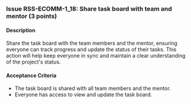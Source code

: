 ### Issue RSS-ECOMM-1_18: Share task board with team and mentor (3 points)

#### Description

Share the task board with the team members and the mentor, ensuring everyone can track progress and update the status of their tasks. This action will help keep everyone in sync and maintain a clear understanding of the project's status.

#### Acceptance Criteria

- The task board is shared with all team members and the mentor.
- Everyone has access to view and update the task board.
